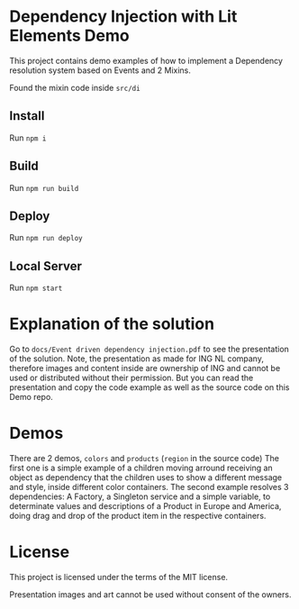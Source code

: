 # Dependency Injection with Lit Elements Demo


This project contains demo examples of how to implement a Dependency resolution system based on Events and 2 Mixins.

Found the mixin code inside `src/di`

## Install

Run `npm i`

## Build

Run `npm run build`

## Deploy

Run `npm run deploy`

## Local Server

Run `npm start`

# Explanation of the solution

Go to `docs/Event driven dependency injection.pdf` to see the presentation of the solution. Note, the presentation as made for ING NL company, therefore images and content inside are ownership of ING and cannot be used or distributed without their permission. But you can read the presentation and copy the code example as well as the source code on this Demo repo.

# Demos

There are 2 demos, `colors` and `products` (`region` in the source code)
The first one is a simple example of a children moving arround receiving an object as dependency that the children uses to show a different message and style, inside different color containers.
The second example resolves 3 dependencies: A Factory, a Singleton service and a simple variable, to determinate values and descriptions of a Product in Europe and America, doing drag and drop of the product item in the respective containers.

# License

This project is licensed under the terms of the MIT license.

Presentation images and art cannot be used without consent of the owners.